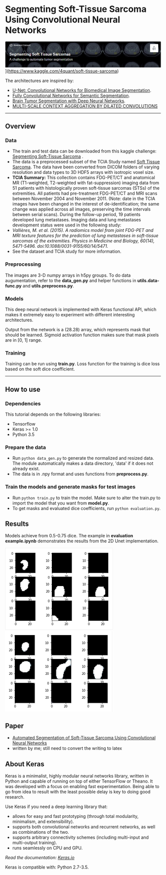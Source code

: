 # Segmenting Soft-Tissue Sarcoma Using Convolutional Neural Networks

![alt text](images/better_banner.png)](https://www.kaggle.com/4quant/soft-tissue-sarcoma)

The architectures are inspired by:
* [U-Net: Convolutional Networks for Biomedical Image Segmentation](http://lmb.informatik.uni-freiburg.de/people/ronneber/u-net/).
* [Fully Convolutional Networks for Semantic Segmentation](https://people.eecs.berkeley.edu/~jonlong/long_shelhamer_fcn.pdf).
* [Brain Tumor Segmentation with Deep Neural Networks](https://arxiv.org/pdf/1505.03540.pdf).
* [MULTI-SCALE CONTEXT AGGREGATION BY DILATED CONVOLUTIONS](https://arxiv.org/pdf/1511.07122.pdf)

---

## Overview

### Data

* The train and test data can be downloaded from this kaggle challenge: [Segmenting Soft-Tissue Sarcoma](https://www.kaggle.com/4quant/soft-tissue-sarcoma) .
* The data is a preprocessed subset of the TCIA Study named [Soft Tissue Sarcoma](https://wiki.cancerimagingarchive.net/display/Public/Soft-tissue-Sarcoma). The data have been converted from DICOM folders of varying resolution and data types to 3D HDF5 arrays with isotropic voxel size. 
* __TCIA Summary:__
This collection contains FDG-PET/CT and anatomical MR (T1-weighted, T2-weighted with fat-suppression) imaging data from 51 patients with histologically proven soft-tissue sarcomas (STSs) of the extremities. All patients had pre-treatment FDG-PET/CT and MRI scans between November 2004 and November 2011. (Note: date in the TCIA images have been changed in the interest of de-identification; the same change was applied across all images, preserving the time intervals between serial scans). During the follow-up period, 19 patients developed lung metastases. Imaging data and lung metastases development status were used in the following study:
* *Vallières, M. et al. (2015). A radiomics model from joint FDG-PET and MRI texture features for the prediction of lung metastases in soft-tissue sarcomas of the extremities. Physics in Medicine and Biology, 60(14), 5471-5496. doi:10.1088/0031-9155/60/14/5471.*
* See the dataset and TCIA study for more information.

### Preprocessing

The images are 3-D numpy arrays in h5py groups.
To do data augumentation, refer to the __data_gen.py__ and helper functions in __utils.data-func.py__ and __utils.preprocess.py__.

### Models

This deep neural network is implemented with Keras functional API, which makes it extremely easy to experiment with different interesting architectures.

Output from the network is a (28.28) array, which represents mask that should be learned. Sigmoid activation function
makes sure that mask pixels are in \[0, 1\] range.

### Training
Training can be run using __train.py__.
Loss function for the training is dice loss based on the soft dice coefficient.

---

## How to use

### Dependencies

This tutorial depends on the following libraries:

* Tensorflow
* Keras >= 1.0
* Python 3.5

### Prepare the data
* Run ```python data_gen.py``` to generate the normalized and resized data. The module automatically makes a data directory, 'data' if it does not already exist. 
* The data is in .npy format and uses functions from __preprocess.py__.

### Train the models and generate masks for test images

* Run ```python train.py``` to train the model. Make sure to alter the train.py to import the model that you want from __model.py__.
* To get masks and evaluated dice coefficients, run ```python evaluation.py```.

## Results
Models achieve from 0.5-0.75 dice. The example in __evaluation example.ipynb__ demonstrates the results from the 2D Unet implementation.

![alt text](images/labels.png "Labels") ![alt text](images/predictions.png "Predictions")

## Paper
* [Automated Segmentation of Soft-Tissue Sarcoma Using Convolutional Neural Networks](https://docs.google.com/document/d/e/2PACX-1vQ--PDV8DPc5A8jEY6ev5b8s_vfg9-zpi6UJNkQ22k1SLZLncRktxP1MGT7T6OmBszc1NZ9CgKDUC-a/pub)
* written by me; still need to convert the writing to latex

## About Keras

Keras is a minimalist, highly modular neural networks library, written in Python and capable of running on top of either TensorFlow or Theano. It was developed with a focus on enabling fast experimentation. Being able to go from idea to result with the least possible delay is key to doing good research.

Use Keras if you need a deep learning library that:

* allows for easy and fast prototyping (through total modularity, minimalism, and extensibility).
* supports both convolutional networks and recurrent networks, as well as combinations of the two.
* supports arbitrary connectivity schemes (including multi-input and multi-output training).
* runs seamlessly on CPU and GPU.

_Read the documentation: [Keras.io](http://keras.io/)_

Keras is compatible with: Python 2.7-3.5.
